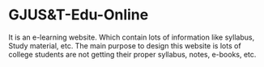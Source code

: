 # GJUS&T-Edu-Online
It is an e-learning website. Which contain lots of information like syllabus, Study material, etc. The main purpose to design this website is lots of college students are not getting their proper syllabus, notes, e-books, etc.
